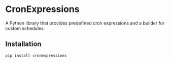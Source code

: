 # CronExpressions

A Python library that provides predefined cron expressions and a builder for custom schedules.

## Installation

```bash
pip install cronexpressions
